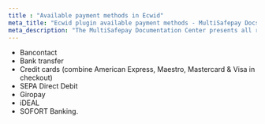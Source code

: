 ```yaml
---
title : "Available payment methods in Ecwid"
meta_title: "Ecwid plugin available payment methods - MultiSafepay Docs"
meta_description: "The MultiSafepay Documentation Center presents all relevant information about our Plugins and API. You can also find support pages for Payment Methods, Tools and General Questions as well as the contact details of our Support and Integration Teams."
---
```

+ Bancontact
+ Bank transfer
+ Credit cards (combine American Express, Maestro, Mastercard & Visa in checkout)
+ SEPA Direct Debit 
+ Giropay 
+ iDEAL 
+ SOFORT Banking.